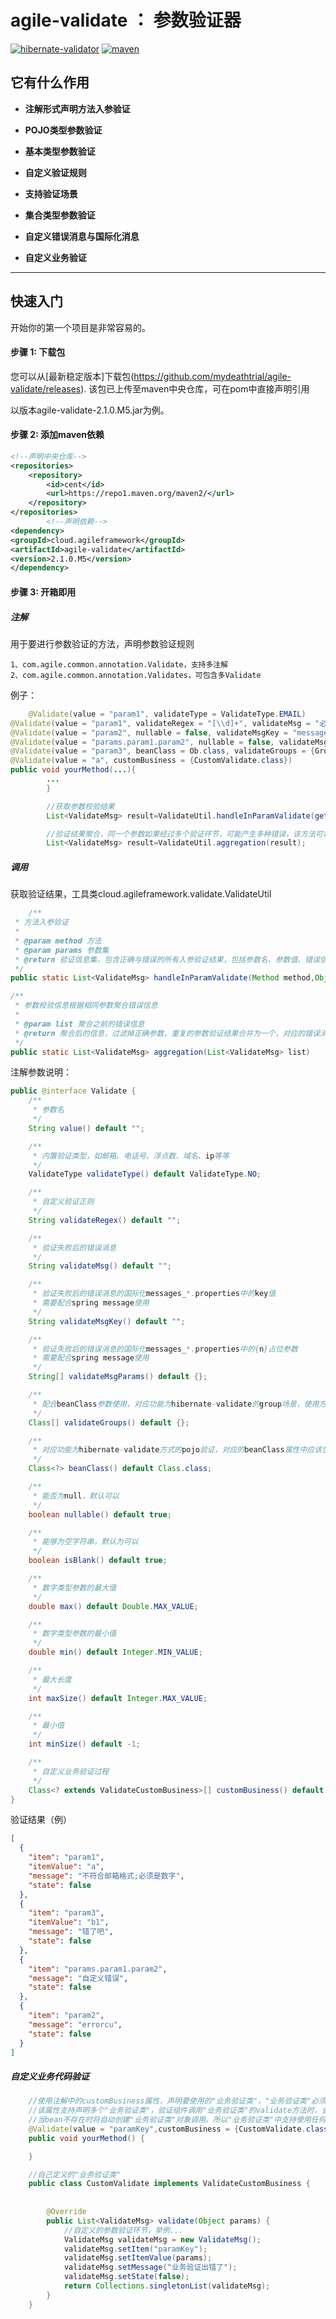# agile-validate ： 参数验证器

[![hibernate-validator](https://img.shields.io/badge/hibernate--validator-LATEST-green)](https://img.shields.io/badge/hibernate--validator-LATEST-green)
[![maven](https://img.shields.io/badge/build-maven-green)](https://img.shields.io/badge/build-maven-green)

## 它有什么作用

* **注解形式声明方法入参验证**

* **POJO类型参数验证**

* **基本类型参数验证**

* **自定义验证规则**

* **支持验证场景**

* **集合类型参数验证**

* **自定义错误消息与国际化消息**

* **自定义业务验证**

-------

## 快速入门

开始你的第一个项目是非常容易的。

#### 步骤 1: 下载包

您可以从[最新稳定版本]下载包(https://github.com/mydeathtrial/agile-validate/releases). 该包已上传至maven中央仓库，可在pom中直接声明引用

以版本agile-validate-2.1.0.M5.jar为例。

#### 步骤 2: 添加maven依赖

```xml
<!--声明中央仓库-->
<repositories>
    <repository>
        <id>cent</id>
        <url>https://repo1.maven.org/maven2/</url>
    </repository>
</repositories>
        <!--声明依赖-->
<dependency>
<groupId>cloud.agileframework</groupId>
<artifactId>agile-validate</artifactId>
<version>2.1.0.M5</version>
</dependency>
```

#### 步骤 3: 开箱即用

##### 注解

用于要进行参数验证的方法，声明参数验证规则

```
1、com.agile.common.annotation.Validate，支持多注解
2、com.agile.common.annotation.Validates，可包含多Validate
```

例子：

```java
    @Validate(value = "param1", validateType = ValidateType.EMAIL)
@Validate(value = "param1", validateRegex = "[\\d]+", validateMsg = "必须是数字")
@Validate(value = "param2", nullable = false, validateMsgKey = "messageKey", validateMsgParams = "cu")
@Validate(value = "params.param1.param2", nullable = false, validateMsg = "自定义错误")
@Validate(value = "param3", beanClass = Ob.class, validateGroups = {Group1.class})
@Validate(value = "a", customBusiness = {CustomValidate.class})
public void yourMethod(...){
        ...
        }

        //获取参数校验结果
        List<ValidateMsg> result=ValidateUtil.handleInParamValidate(getMethod("yourMethod"),param);

        //验证结果聚合，同一个参数如果经过多个验证环节，可能产生多种错误，该方法可将同参数验证结果进行聚合
        List<ValidateMsg> result=ValidateUtil.aggregation(result);
```

##### 调用

获取验证结果，工具类cloud.agileframework.validate.ValidateUtil

```java
    /**
 * 方法入参验证
 *
 * @param method 方法
 * @param params 参数集
 * @return 验证信息集，包含正确与错误的所有入参验证结果，包括参数名、参数值、错误信息
 */
public static List<ValidateMsg> handleInParamValidate(Method method,Object params)

/**
 * 参数校验信息根据相同参数聚合错误信息
 *
 * @param list 聚合之前的错误信息
 * @return 聚合后的信息，过滤掉正确参数，重复的参数验证结果合并为一个，对应的错误消息合并
 */
public static List<ValidateMsg> aggregation(List<ValidateMsg> list) 
```

注解参数说明：

```java
public @interface Validate {
    /**
     * 参数名
     */
    String value() default "";

    /**
     * 内置验证类型，如邮箱、电话号、浮点数、域名、ip等等
     */
    ValidateType validateType() default ValidateType.NO;

    /**
     * 自定义验证正则
     */
    String validateRegex() default "";

    /**
     * 验证失败后的错误消息
     */
    String validateMsg() default "";

    /**
     * 验证失败后的错误消息的国际化messages_*.properties中的key值
     * 需要配合spring message使用
     */
    String validateMsgKey() default "";

    /**
     * 验证失败后的错误消息的国际化messages_*.properties中的{n}占位参数
     * 需要配合spring message使用
     */
    String[] validateMsgParams() default {};

    /**
     * 配合beanClass参数使用，对应功能为hibernate-validate的group场景，使用方式不变
     */
    Class[] validateGroups() default {};

    /**
     * 对应功能为hibernate-validate方式的pojo验证，对应的beanClass属性中应该包含hibernate-validate注解
     */
    Class<?> beanClass() default Class.class;

    /**
     * 能否为null，默认可以
     */
    boolean nullable() default true;

    /**
     * 能够为空字符串，默认为可以
     */
    boolean isBlank() default true;

    /**
     * 数字类型参数的最大值
     */
    double max() default Double.MAX_VALUE;

    /**
     * 数字类型参数的最小值
     */
    double min() default Integer.MIN_VALUE;

    /**
     * 最大长度
     */
    int maxSize() default Integer.MAX_VALUE;

    /**
     * 最小值
     */
    int minSize() default -1;

    /**
     * 自定义业务验证过程
     */
    Class<? extends ValidateCustomBusiness>[] customBusiness() default {};
}
```

验证结果（例）

```json
[
  {
    "item": "param1",
    "itemValue": "a",
    "message": "不符合邮箱格式;必须是数字",
    "state": false
  },
  {
    "item": "param3",
    "itemValue": "b1",
    "message": "错了吧",
    "state": false
  },
  {
    "item": "params.param1.param2",
    "message": "自定义错误",
    "state": false
  },
  {
    "item": "param2",
    "message": "errorcu",
    "state": false
  }
]

```

##### 自定义业务代码验证

```java
    //使用注解中的customBusiness属性，声明要使用的"业务验证类"，"业务验证类"必须实现ValidateCustomBusiness接口
    //该属性支持声明多个"业务验证类"，验证组件调用"业务验证类"的validate方法时，会有限尝试使用spring托管的bean去调用
    //当bean不存在时将自动创建"业务验证类"对象调用。所以"业务验证类"中支持使用任何spring的所有功能。
    @Validate(value = "paramKey",customBusiness = {CustomValidate.class})
    public void yourMethod() {

    }

    //自己定义的"业务验证类"
    public class CustomValidate implements ValidateCustomBusiness {
    
    
        @Override
        public List<ValidateMsg> validate(Object params) {
            //自定义的参数验证环节，举例...
            ValidateMsg validateMsg = new ValidateMsg();
            validateMsg.setItem("paramKey");
            validateMsg.setItemValue(params);
            validateMsg.setMessage("业务验证出错了");
            validateMsg.setState(false);
            return Collections.singletonList(validateMsg);
        }
    }
```